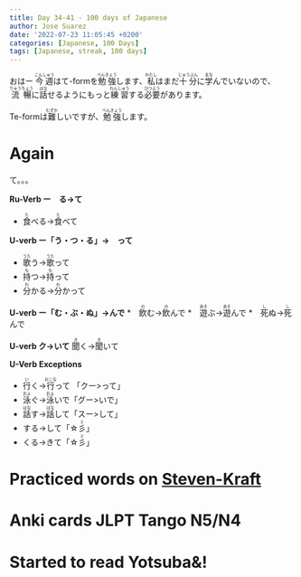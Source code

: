 ```yaml
---
title: Day 34-41 - 100 days of Japanese
author: Jose Suarez
date: '2022-07-23 11:05:45 +0200'
categories: [Japanese, 100 Days]
tags: [Japanese, streak, 100 days]
---
```


おはー
<ruby>今週<rp>(</rp><rt>こんしゅう</rt><rp>)</rp></ruby>はて-formを<ruby>勉強<rp>(</rp><rt>べんきょう</rt><rp>)</rp></ruby>します、<ruby>私<rp>(</rp><rt>わたし</rt><rp>)</rp></ruby>はまだ<ruby>十分<rp>(</rp><rt>じゅうぶん</rt><rp>)</rp></ruby>に<ruby>学<rp>(</rp><rt>まな</rt><rp>)</rp></ruby>んでいないので、<ruby>流暢<rp>(</rp><rt>りゅうちょう</rt><rp>)</rp></ruby>に<ruby>話<rp>(</rp><rt>はな</rt><rp>)</rp></ruby>せるようにもっと<ruby>練習<rp>(</rp><rt>れんしゅう</rt><rp>)</rp></ruby>する<ruby>必要<rp>(</rp><rt>ひつよう</rt><rp>)</rp></ruby>があります。

Te-formは<ruby>難<rp>(</rp><rt>むずか</rt><rp>)</rp></ruby>しいですが、<ruby>勉強<rp>(</rp><rt>べんきょう</rt><rp>)</rp></ruby>します。

# Again

て。。。

**Ru-Verb ー　る→て**
* <ruby>食<rp>(</rp><rt>た</rt><rp>)</rp></ruby>べる→<ruby>食<rp>(</rp><rt>た</rt><rp>)</rp></ruby>べて

**U-verb ー「う・つ・る」→　って**
* <ruby>歌<rp>(</rp><rt>うた</rt><rp>)</rp></ruby>う→<ruby>歌<rp>(</rp><rt>うた</rt><rp>)</rp></ruby>って
* <ruby>持<rp>(</rp><rt>も</rt><rp>)</rp></ruby>つ→<ruby>持<rp>(</rp><rt>も</rt><rp>)</rp></ruby>って
* <ruby>分<rp>(</rp><rt>わ</rt><rp>)</rp></ruby>かる→<ruby>分<rp>(</rp><rt>わ</rt><rp>)</rp></ruby>かって

**U-verb ー「む・ぶ・ぬ」→んで**
*　<ruby>飲<rp>(</rp><rt>の</rt><rp>)</rp></ruby>む→<ruby>飲<rp>(</rp><rt>の</rt><rp>)</rp></ruby>んで
*　<ruby>遊<rp>(</rp><rt>あそ</rt><rp>)</rp></ruby>ぶ→<ruby>遊<rp>(</rp><rt>あそ</rt><rp>)</rp></ruby>んで
*　<ruby>死<rp>(</rp><rt>し</rt><rp>)</rp></ruby>ぬ→<ruby>死<rp>(</rp><rt>し</rt><rp>)</rp></ruby>んで

**U-verb ク→いて**
<ruby>聞<rp>(</rp><rt>き</rt><rp>)</rp></ruby>く→<ruby>聞<rp>(</rp><rt>き</rt><rp>)</rp></ruby>いて

**U-Verb Exceptions**
* <ruby>行<rp>(</rp><rt>い</rt><rp>)</rp></ruby>く→<ruby>行<rp>(</rp><rt>おこな</rt><rp>)</rp></ruby>って 「クー>って」
* <ruby>泳<rp>(</rp><rt>およ</rt><rp>)</rp></ruby>ぐ→<ruby>泳<rp>(</rp><rt>およ</rt><rp>)</rp></ruby>いで「グー>いで」
* <ruby>話<rp>(</rp><rt>はな</rt><rp>)</rp></ruby>す→<ruby>話<rp>(</rp><rt>はな</rt><rp>)</rp></ruby>して「スー>して」
* する→して「☆<ruby>彡<rp>(</rp><rt>彡</rt><rp>)</rp></ruby>」
* くる→きて「☆<ruby>彡<rp>(</rp><rt>彡</rt><rp>)</rp></ruby>」

# Practiced words on [Steven-Kraft](https://steven-kraft.com/projects/japanese/teform/)
# Anki cards JLPT Tango N5/N4

# Started to read Yotsuba&!